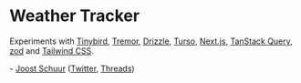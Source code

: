 # Weather Tracker

Experiments with [Tinybird](https://tinybird.co), [Tremor](https://tremor.so), [Drizzle](https://orm.drizzle.team), [Turso](https://turso.tech), [Next.js](https://nextjs.org), [TanStack Query](https://tanstack.com/query/), [zod](https://zod.dev/) and [Tailwind CSS](https://tailwindcss.com).

\- [Joost Schuur](https://joostschuur.com) ([Twitter](https://twitter.com/joostschuur), [Threads](https://threads.net/@joostschuur))
